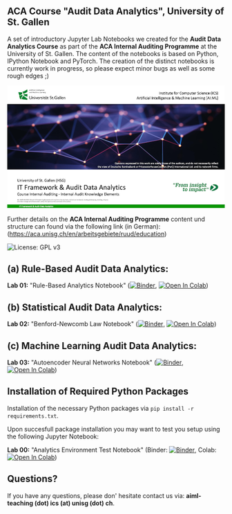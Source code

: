 ## ACA Course "Audit Data Analytics", University of St. Gallen

A set of introductory Jupyter Lab Notebooks we created for the **Audit Data Analytics Course** as part of the **ACA Internal Auditing Programme** at the University of St. Gallen. The content of the notebooks is based on Python, IPython Notebook and PyTorch. The creation of the distinct notebooks is currently work in progress, so please expect minor bugs as well as some rough edges ;)

![Course Banner](https://github.com/GitiHubi/courseACA/blob/master/banner.png)

Further details on the **ACA Internal Auditing Programme** content und structure can found via the following link (in German): (https://aca.unisg.ch/en/arbeitsgebiete/ruud/education)

![License: GPL v3](https://img.shields.io/badge/License-GPLv3-blue.svg)

## (a) Rule-Based Audit Data Analytics:

**Lab 01:** "Rule-Based Analytics Notebook" ([![Binder](https://mybinder.org/badge_logo.svg)](https://mybinder.org/v2/gh/GitiHubi/courseACA/master?filepath=lab01%2Faca_lab01.ipynb), [![Open In Colab](https://colab.research.google.com/assets/colab-badge.svg)](https://colab.research.google.com/github/GitiHubi/courseACA/blob/master/lab01/aca_lab01.ipynb))

## (b) Statistical Audit Data Analytics:

**Lab 02:** "Benford-Newcomb Law Notebook" ([![Binder](https://mybinder.org/badge_logo.svg)](https://mybinder.org/v2/gh/GitiHubi/courseACA/master?filepath=lab02%2Faca_lab02.ipynb), [![Open In Colab](https://colab.research.google.com/assets/colab-badge.svg)](https://colab.research.google.com/github/GitiHubi/courseACA/blob/master/lab02/aca_lab02.ipynb))

## (c) Machine Learning Audit Data Analytics:

**Lab 03:** "Autoencoder Neural Networks Notebook" ([![Binder](https://mybinder.org/badge_logo.svg)](https://mybinder.org/v2/gh/GitiHubi/courseACA/master?filepath=lab03%2Faca_lab03.ipynb), [![Open In Colab](https://colab.research.google.com/assets/colab-badge.svg)](https://colab.research.google.com/github/GitiHubi/courseACA/blob/master/lab03/aca_colab03.ipynb))

## Installation of Required Python Packages

Installation of the necessary Python packages via `pip install -r requirements.txt`.

Upon succesfull package installation you may want to test you setup using the following Jupyter Notebook:

**Lab 00:** "Analytics Environment Test Notebook" (Binder: [![Binder](https://mybinder.org/badge_logo.svg)](https://mybinder.org/v2/gh/GitiHubi/courseACA/master?filepath=lab00%2Faca_lab00.ipynb), Colab: [![Open In Colab](https://colab.research.google.com/assets/colab-badge.svg)](https://colab.research.google.com/github/GitiHubi/courseACA/blob/master/lab00/aca_lab00.ipynb))

## Questions?

If you have any questions, please don' hesitate contact us via: **aiml-teaching (dot) ics (at) unisg (dot) ch**.
